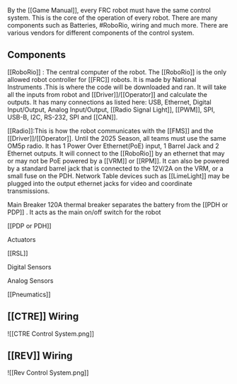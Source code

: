 By the [[Game Manual]], every FRC robot must have the same control system. This is the core of the operation of every robot. There are many components such as Batteries, #RoboRio, wiring and much more. There are various vendors for different components of the control system. 

## Components
[[RoboRio]] : The central computer of the robot. The [[RoboRio]] is the only allowed robot controller for [[FRC]] robots. It is made by National Instruments .This is where the code will be downloaded and ran. It will take all the inputs from robot and [[Driver]]/[[Operator]] and calculate the outputs. It has many connections as listed here: USB, Ethernet, Digital Input/Output, Analog Input/Output, [[Radio Signal Light]], [[PWM]], SPI, USB-B, I2C, RS-232, SPI and [[CAN]].

[[Radio]]:This is how the robot communicates with the [[FMS]] and the [[Driver]]/[[Operator]]. Until the 2025 Season, all teams must use the same OM5p radio. It has 1 Power Over Ethernet(PoE) input, 1 Barrel Jack and 2 Ethernet outputs. It will connect to the [[RoboRio]] by an ethernet that may or may not be PoE powered by a [[VRM]] or [[RPM]].  It can also be powered by a standard barrel jack that is connected to the 12V/2A on the VRM, or a small fuse on the PDH. Network Table devices such as [[LimeLight]] may be plugged into the output ethernet jacks for video and coordinate transmissions. 

Main Breaker 120A thermal breaker separates the battery from the [[PDH or PDP]] .  It acts as the main on/off switch for the robot

[[PDP or PDH]] 

Actuators

[[RSL]]

Digital Sensors

Analog Sensors

[[Pneumatics]]



## [[CTRE]] Wiring
![[CTRE Control System.png]]
## [[REV]] Wiring
![[Rev Control System.png]]